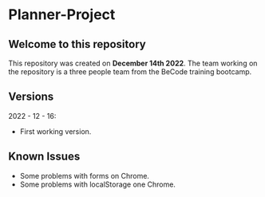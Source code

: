 # Planner-Project

## Welcome to this repository

This repository was created on **December 14th 2022**. The team working on the repository is a three people team from the BeCode training bootcamp. 

## Versions 

2022 - 12 - 16:
- First working version.

## Known Issues
- Some problems with forms on Chrome.
- Some problems with localStorage one Chrome.